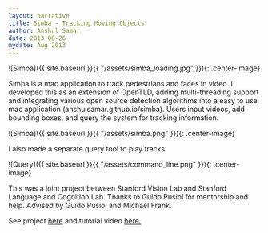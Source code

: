 ```yaml
---
layout: narrative
title: Simba - Tracking Moving Objects
author: Anshul Samar
date: 2013-08-26
mydate: Aug 2013
---
```



![Simba]({{ site.baseurl }}{{ "/assets/simba_loading.jpg"  }}){: .center-image}

Simba is a mac application to track pedestrians and faces in
 video. I developed this as an extension of OpenTLD, adding multi-threading support
 and integrating various open source detection algorithms into a easy
 to use mac application (anshulsamar.github.io/simba). Users input
 videos, add bounding boxes, and query the system for tracking information.

![Simba]({{ site.baseurl }}{{ "/assets/simba.png"  }}){: .center-image}

I also made a separate query tool to play tracks:

![Query]({{ site.baseurl }}{{ "/assets/command_line.png"  }}){: .center-image}

This was a joint project between Stanford Vision Lab and Stanford
Language and Cognition Lab. Thanks to Guido Pusiol for mentorship and
help. Advised by Guido Pusiol and Michael Frank. 

See project <a
href="https://github.com/anshulsamar/Simba">here</a> and tutorial
video <a
href="https://www.youtube.com/watch?v=Se5VlgYGhnM&feature=youtu.be">
here. </a>


